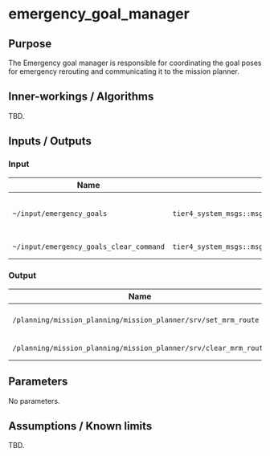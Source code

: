 # emergency_goal_manager

## Purpose

The Emergency goal manager is responsible for coordinating the goal poses for emergency rerouting and communicating it to the mission planner.

## Inner-workings / Algorithms

TBD.

## Inputs / Outputs

### Input

| Name                                    | Type                                                 | Description                   |
| --------------------------------------- | ---------------------------------------------------- | ----------------------------- |
| `~/input/emergency_goals`               | `tier4_system_msgs::msg::EmergencyGoalsStamped`      | Candidates for emergency goal |
| `~/input/emergency_goals_clear_command` | `tier4_system_msgs::msg::EmergencyGoalsClearCommand` | Clear command                 |

### Output

| Name                                                             | Type                                          | Description              |
| ---------------------------------------------------------------- | --------------------------------------------- | ------------------------ |
| `/planning/mission_planning/mission_planner/srv/set_mrm_route`   | `autoware_adapi_v1_msgs::srv::SetRoutePoints` | Set route points for MRM |
| `/planning/mission_planning/mission_planner/srv/clear_mrm_route` | `autoware_adapi_v1_msgs::srv::ClearRoute`     | Clear route for MRM      |

## Parameters

No parameters.

## Assumptions / Known limits

TBD.
